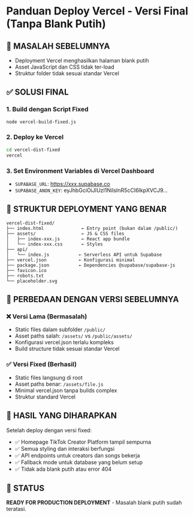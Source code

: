 # Panduan Deploy Vercel - Versi Final (Tanpa Blank Putih)

## 🎯 MASALAH SEBELUMNYA
- Deployment Vercel menghasilkan halaman blank putih
- Asset JavaScript dan CSS tidak ter-load
- Struktur folder tidak sesuai standar Vercel

## ✅ SOLUSI FINAL

### 1. Build dengan Script Fixed
```bash
node vercel-build-fixed.js
```

### 2. Deploy ke Vercel
```bash
cd vercel-dist-fixed
vercel
```

### 3. Set Environment Variables di Vercel Dashboard
- `SUPABASE_URL`: https://xxx.supabase.co
- `SUPABASE_ANON_KEY`: eyJhbGciOiJIUzI1NiIsInR5cCI6IkpXVCJ9...

## 📁 STRUKTUR DEPLOYMENT YANG BENAR

```
vercel-dist-fixed/
├── index.html              ← Entry point (bukan dalam /public/)
├── assets/                 ← JS & CSS files
│   ├── index-xxx.js        ← React app bundle
│   └── index-xxx.css       ← Styles
├── api/
│   └── index.js           ← Serverless API untuk Supabase
├── vercel.json            ← Konfigurasi minimal
├── package.json           ← Dependencies @supabase/supabase-js
├── favicon.ico
├── robots.txt
└── placeholder.svg
```

## 🔑 PERBEDAAN DENGAN VERSI SEBELUMNYA

### ❌ Versi Lama (Bermasalah)
- Static files dalam subfolder `/public/`
- Asset paths salah: `/assets/` vs `/public/assets/`
- Konfigurasi vercel.json terlalu kompleks
- Build structure tidak sesuai standar Vercel

### ✅ Versi Fixed (Berhasil)
- Static files langsung di root
- Asset paths benar: `/assets/file.js`
- Minimal vercel.json tanpa builds complex
- Struktur standard Vercel

## 🚀 HASIL YANG DIHARAPKAN

Setelah deploy dengan versi fixed:
- ✅ Homepage TikTok Creator Platform tampil sempurna
- ✅ Semua styling dan interaksi berfungsi
- ✅ API endpoints untuk creators dan songs bekerja
- ✅ Fallback mode untuk database yang belum setup
- ✅ Tidak ada blank putih atau error 404

## 🎯 STATUS
**READY FOR PRODUCTION DEPLOYMENT** - Masalah blank putih sudah teratasi.